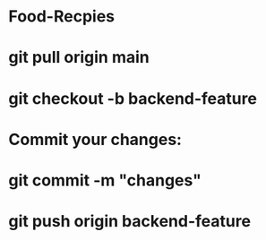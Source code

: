# Food-Recpies

<!-- pull the latest changes from main branch  -->
# git pull origin main  

<!-- Create a new branch for your backend changes: -->

# git checkout -b backend-feature

<!-- Commit your changes: -->

 #  Commit your changes:

 # git commit -m "changes"

<!-- Push your branch to GitHub: -->

# git push origin backend-feature

